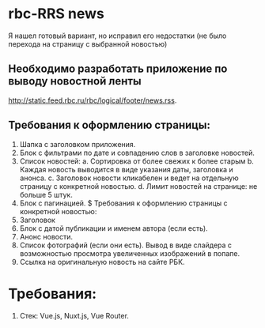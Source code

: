 # rbc-RRS news

Я нашел готовый вариант, но исправил его недостатки (не было перехода на страницу с выбранной новостью)

## Необходимо разработать приложение по выводу новостной ленты
http://static.feed.rbc.ru/rbc/logical/footer/news.rss.

## Требования к оформлению страницы:
1. Шапка с заголовком приложения.
2. Блок с фильтрами по дате и совпадению слов в заголовке новостей.
3. Список новостей:
a. Сортировка от более свежих к более старым
b. Каждая новость выводится в виде указания даты, заголовка и анонса.
c. Заголовок новости кликабелен и ведет на отдельную страницу с
конкретной новостью.
d. Лимит новостей на странице: не больше 5 штук.
4. Блок с пагинацией.
$ Требования к оформлению страницы с конкретной новостью:
1. Заголовок
2. Блок с датой публикации и именем автора (если есть).
3. Анонс новости.
4. Список фотографий (если они есть). Вывод в виде слайдера с возможностью
просмотра увеличенных изображений в попапе.
5. Ссылка на оригинальную новость на сайте РБК.

# Требования:
1. Стек: Vue.js, Nuxt.js, Vue Router.

